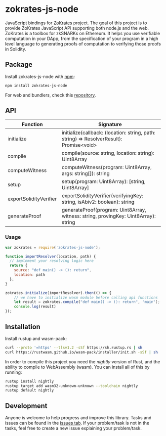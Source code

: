 # zokrates-js-node
JavaScript bindings for [ZoKrates](https://github.com/Zokrates/ZoKrates) project. The goal of this project is to provide ZoKrates JavaScript API supporting both node.js and the web. ZoKrates is a toolbox for zkSNARKs on Ethereum. It helps you use verifiable computation in your DApp, from the specification of your program in a high level language to generating proofs of computation to verifying those proofs in Solidity.

## Package
Install zokrates-js-node with [npm](https://www.npmjs.com/package/zokrates-js-node):

```bash
npm install zokrates-js-node
```

For web and bundlers, check this [repository](https://github.com/blockchain-it-hr/zokrates-js).

## API
| Function | Signature |
| ------ | ------ |
| initialize | initialize(callback: (location: string, path: string) => ResolverResult): Promise\<void\> |
| compile | compile(source: string, location: string): Uint8Array |
| computeWitness | computeWitness(program: Uint8Array, args: string[]): string |
| setup | setup(program: Uint8Array): [string, Uint8Array] |
| exportSolidityVerifier | exportSolidityVerifier(verifyingKey: string, isAbiv2: boolean): string |
| generateProof | generateProof(program: Uint8Array, witness: string, provingKey: Uint8Array): string |

### Usage
```js
var zokrates = require('zokrates-js-node');

function importResolver(location, path) {
  // implement your resolving logic here
  return { 
    source: "def main() -> (): return", 
    location: path 
  };
}

zokrates.initialize(importResolver).then(() => {
    // we have to initialize wasm module before calling api functions
    let result = zokrates.compile("def main() -> (): return", "main");
    console.log(result)
});
```

## Installation
Install rustup and wasm-pack:

```bash
curl --proto '=https' --tlsv1.2 -sSf https://sh.rustup.rs | sh
curl https://rustwasm.github.io/wasm-pack/installer/init.sh -sSf | sh
```

In order to compile this project you need the *nightly* version of Rust, and the ability to compile to WebAssembly (wasm). You can install all of this by running:

```bash
rustup install nightly
rustup target add wasm32-unknown-unknown --toolchain nightly
rustup default nightly
```

## Development
Anyone is welcome to help progress and improve this library. Tasks and issues can be found in the [issues tab](https://github.com/blockchain-it-hr/zokrates-js-node/issues). If your problem/task is not in the tasks, feel free to create a new issue explaining your problem/task.
